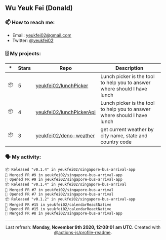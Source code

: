 ## Wu Yeuk Fei (Donald)

### 📫 How to reach me:

- Email: [yeukfei02@gmail.com](yeukfei02@gmail.com)
- Twitter: [@yeukfei02](https://twitter.com/yeukfei02)

### 🗄 My projects:

|*|Stars|Repo|Description|
|---|---|---|---|
| 📦 | 5 | [yeukfei02/lunchPicker](https://github.com/yeukfei02/lunchPicker) | Lunch picker is the tool to help you to answer where should I have lunch |
| 📦 | 4 | [yeukfei02/lunchPickerApi](https://github.com/yeukfei02/lunchPickerApi) | Lunch picker is the tool to help you to answer where should I have lunch |
| 📦 | 3 | [yeukfei02/deno-weather](https://github.com/yeukfei02/deno-weather) | get current weather by city name, state and country code |

### 🗣 My activity:

```
📦 Released "v0.1.4" in yeukfei02/singapore-bus-arrival-app
🎉 Merged PR #9 in yeukfei02/singapore-bus-arrival-app
💪 Opened PR #9 in yeukfei02/singapore-bus-arrival-app
📦 Released "v0.1.4" in yeukfei02/singapore-bus-arrival
🎉 Merged PR #7 in yeukfei02/singapore-bus-arrival
💪 Opened PR #7 in yeukfei02/singapore-bus-arrival
📦 Released "v0.1.2" in yeukfei02/singapore-bus-arrival-app
🎉 Merged PR #15 in yeukfei02/calendarReactNative
💪 Opened PR #15 in yeukfei02/calendarReactNative
🎉 Merged PR #8 in yeukfei02/singapore-bus-arrival-app
```

<!-- <img src="https://github-readme-stats.vercel.app/api?username=yeukfei02&show_icons=true&count_private=true&theme=radical" />

<img src="https://github-readme-stats.vercel.app/api/top-langs/?username=yeukfei02&theme=radical" /> -->

---

<p align="center">Last refresh: <b>Monday, November 9th 2020, 12:08:01 am UTC</b>. Created with <a href=https://github.com/marketplace/actions/profile-readme>@actions-js/profile-readme</a>.</p>
